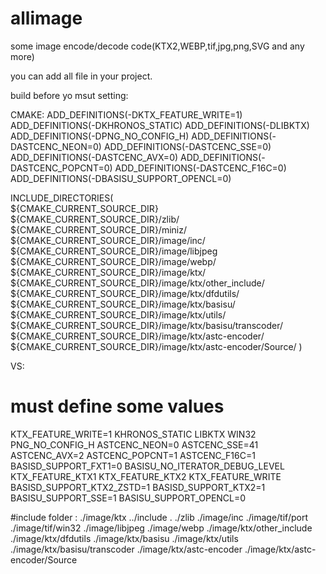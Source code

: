 # allimage
some image encode/decode code(KTX2,WEBP,tif,jpg,png,SVG  and any more)

you can add  all file in  your project.

build before  yo msut  setting:

CMAKE:
ADD_DEFINITIONS(-DKTX_FEATURE_WRITE=1)
ADD_DEFINITIONS(-DKHRONOS_STATIC)
ADD_DEFINITIONS(-DLIBKTX)
ADD_DEFINITIONS(-DPNG_NO_CONFIG_H)
ADD_DEFINITIONS(-DASTCENC_NEON=0)
ADD_DEFINITIONS(-DASTCENC_SSE=0)
ADD_DEFINITIONS(-DASTCENC_AVX=0)
ADD_DEFINITIONS(-DASTCENC_POPCNT=0)
ADD_DEFINITIONS(-DASTCENC_F16C=0)
ADD_DEFINITIONS(-DBASISU_SUPPORT_OPENCL=0)

INCLUDE_DIRECTORIES(                  
     ${CMAKE_CURRENT_SOURCE_DIR}
    ${CMAKE_CURRENT_SOURCE_DIR}/zlib/
    ${CMAKE_CURRENT_SOURCE_DIR}/miniz/
	${CMAKE_CURRENT_SOURCE_DIR}/image/inc/
	${CMAKE_CURRENT_SOURCE_DIR}/image/libjpeg
	${CMAKE_CURRENT_SOURCE_DIR}/image/webp/
	${CMAKE_CURRENT_SOURCE_DIR}/image/ktx/
	${CMAKE_CURRENT_SOURCE_DIR}/image/ktx/other_include/
	${CMAKE_CURRENT_SOURCE_DIR}/image/ktx/dfdutils/
	${CMAKE_CURRENT_SOURCE_DIR}/image/ktx/basisu/
	${CMAKE_CURRENT_SOURCE_DIR}/image/ktx/utils/
	${CMAKE_CURRENT_SOURCE_DIR}/image/ktx/basisu/transcoder/
	${CMAKE_CURRENT_SOURCE_DIR}/image/ktx/astc-encoder/
	${CMAKE_CURRENT_SOURCE_DIR}/image/ktx/astc-encoder/Source/
     )

VS:
# must define some values
KTX_FEATURE_WRITE=1
KHRONOS_STATIC
LIBKTX
WIN32
PNG_NO_CONFIG_H
ASTCENC_NEON=0
ASTCENC_SSE=41
ASTCENC_AVX=2
ASTCENC_POPCNT=1
ASTCENC_F16C=1
BASISD_SUPPORT_FXT1=0
BASISU_NO_ITERATOR_DEBUG_LEVEL
KTX_FEATURE_KTX1
KTX_FEATURE_KTX2
KTX_FEATURE_WRITE
BASISD_SUPPORT_KTX2_ZSTD=1
BASISD_SUPPORT_KTX2=1
BASISU_SUPPORT_SSE=1
BASISU_SUPPORT_OPENCL=0

#include folder
:
./image/ktx
../include
.
./zlib
./image/inc
./image/tif/port
./image/tif/win32
./image/libjpeg
./image/webp
./image/ktx/other_include
./image/ktx/dfdutils
./image/ktx/basisu
./image/ktx/utils
./image/ktx/basisu/transcoder
./image/ktx/astc-encoder
./image/ktx/astc-encoder/Source

